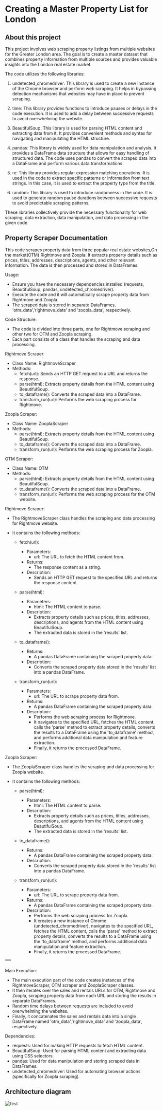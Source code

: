 # Creating a Master Property List for London

## About this project

This project involves web scraping property listings from multiple websites for the Greater London area. The goal is to create a master dataset that combines property information from multiple sources and provides valuable insights into the London real estate market.

The code utilizes the following libraries:

1. undetected_chromedriver: This library is used to create a new instance of the Chrome browser and perform web scraping. It helps in bypassing detection mechanisms that websites may have in place to prevent scraping.

2. time: This library provides functions to introduce pauses or delays in the code execution. It is used to add a delay between successive requests to avoid overwhelming the website.

3. BeautifulSoup: This library is used for parsing HTML content and extracting data from it. It provides convenient methods and syntax for navigating and manipulating the HTML structure.

4. pandas: This library is widely used for data manipulation and analysis. It provides a DataFrame data structure that allows for easy handling of structured data. The code uses pandas to convert the scraped data into a DataFrame and perform various data transformations.

5. re: This library provides regular expression matching operations. It is used in the code to extract specific patterns or information from text strings. In this case, it is used to extract the property type from the title.

6. random: This library is used to introduce randomness in the code. It is used to generate random pause durations between successive requests to avoid predictable scraping patterns.

These libraries collectively provide the necessary functionality for web scraping, data extraction, data manipulation, and data processing in the given code.

## Property Scraper Documentation

This code scrapes property data from three popular real estate websites,On the market(OTM) Rightmove and Zoopla. It extracts property details such as prices, titles, addresses, descriptions, agents, and other relevant information. The data is then processed and stored in DataFrames.

Usage:
- Ensure you have the necessary dependencies installed (requests, BeautifulSoup, pandas, undetected_chromedriver).
- Execute the code and it will automatically scrape property data from Rightmove and Zoopla.
- The scraped data is stored in separate DataFrames, 'otm_data','rightmove_data' and 'zoopla_data', respectively.

Code Structure:
- The code is divided into three parts, one for Rightmove scraping and other two for OTM and Zoopla scraping.
- Each part consists of a class that handles the scraping and data processing.

Rightmove Scraper:
- Class Name: RightmoveScraper
- Methods:
  - fetch(url): Sends an HTTP GET request to a URL and returns the response.
  - parse(html): Extracts property details from the HTML content using BeautifulSoup.
  - to_dataframe(): Converts the scraped data into a DataFrame.
  - transform_run(url): Performs the web scraping process for Rightmove.

Zoopla Scraper:
- Class Name: ZooplaScraper
- Methods:
  - parse(html): Extracts property details from the HTML content using BeautifulSoup.
  - to_dataframe(): Converts the scraped data into a DataFrame.
  - transform_run(url): Performs the web scraping process for Zoopla.
  
OTM Scraper:
- Class Name: OTM
- Methods:
  - parse(html): Extracts property details from the HTML content using BeautifulSoup.
  - to_dataframe(): Converts the scraped data into a DataFrame.
  - transform_run(url): Performs the web scraping process for the OTM website.


Rightmove Scraper:
- The RightmoveScraper class handles the scraping and data processing for Rightmove website.
- It contains the following methods:

  - fetch(url):
    - Parameters:
      - url: The URL to fetch the HTML content from.
    - Returns:
      - The response content as a string.
    - Description:
      - Sends an HTTP GET request to the specified URL and returns the response content.

  - parse(html):
    - Parameters:
      - html: The HTML content to parse.
    - Description:
      - Extracts property details such as prices, titles, addresses, descriptions, and agents from the HTML content using BeautifulSoup.
      - The extracted data is stored in the 'results' list.

  - to_dataframe():
    - Returns:
      - A pandas DataFrame containing the scraped property data.
    - Description:
      - Converts the scraped property data stored in the 'results' list into a pandas DataFrame.

  - transform_run(url):
    - Parameters:
      - url: The URL to scrape property data from.
    - Returns:
      - A pandas DataFrame containing the scraped property data.
    - Description:
      - Performs the web scraping process for Rightmove.
      - It navigates to the specified URL, fetches the HTML content, calls the 'parse' method to extract property details, converts the results to a DataFrame using the 'to_dataframe' method, and performs additional data manipulation and feature extraction.
      - Finally, it returns the processed DataFrame.

Zoopla Scraper:
- The ZooplaScraper class handles the scraping and data processing for Zoopla website.
- It contains the following methods:

  - parse(html):
    - Parameters:
      - html: The HTML content to parse.
    - Description:
      - Extracts property details such as prices, titles, addresses, descriptions, and agents from the HTML content using BeautifulSoup.
      - The extracted data is stored in the 'results' list.

  - to_dataframe():
    - Returns:
      - A pandas DataFrame containing the scraped property data.
    - Description:
      - Converts the scraped property data stored in the 'results' list into a pandas DataFrame.

  - transform_run(url):
    - Parameters:
      - url: The URL to scrape property data from.
    - Returns:
      - A pandas DataFrame containing the scraped property data.
    - Description:
      - Performs the web scraping process for Zoopla.
      - It creates a new instance of Chrome (undetected_chromedriver), navigates to the specified URL, fetches the HTML content, calls the 'parse' method to extract property details, converts the results to a DataFrame using the 'to_dataframe' method, and performs additional data manipulation and feature extraction.
      - Finally, it returns the processed DataFrame.

"""






Main Execution:
- The main execution part of the code creates instances of the RightmoveScraper, OTM scraper and ZooplaScraper classes.
- It then iterates over the sales and rentals URLs for OTM, Rightmove and Zoopla, scraping property data from each URL and storing the results in separate DataFrames.
- Random time delays between requests are included to avoid overwhelming the websites.
- Finally, it concatenates the sales and rentals data into a single DataFrame named 'otm_data','rightmove_data' and 'zoopla_data', respectively.

Dependencies:
- requests: Used for making HTTP requests to fetch HTML content.
- BeautifulSoup: Used for parsing HTML content and extracting data using CSS selectors.
- pandas: Used for data manipulation and storing scraped data in DataFrames.
- undetected_chromedriver: Used for automating browser actions (specifically for Zoopla scraping).

## Architecture diagram

![first](https://github.com/ajayi-george/Dicey-tech-project/assets/128624260/de5f347a-33da-4e8b-97b3-1198d5d6cd89)
